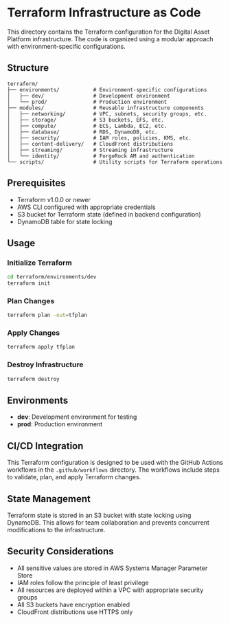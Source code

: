 # Terraform Infrastructure as Code

This directory contains the Terraform configuration for the Digital Asset Platform infrastructure. The code is organized using a modular approach with environment-specific configurations.

## Structure

```
terraform/
├── environments/           # Environment-specific configurations
│   ├── dev/                # Development environment
│   └── prod/               # Production environment
├── modules/                # Reusable infrastructure components
│   ├── networking/         # VPC, subnets, security groups, etc.
│   ├── storage/            # S3 buckets, EFS, etc.
│   ├── compute/            # ECS, Lambda, EC2, etc.
│   ├── database/           # RDS, DynamoDB, etc.
│   ├── security/           # IAM roles, policies, KMS, etc.
│   ├── content-delivery/   # CloudFront distributions
│   ├── streaming/          # Streaming infrastructure
│   └── identity/           # ForgeRock AM and authentication
└── scripts/                # Utility scripts for Terraform operations
```

## Prerequisites

- Terraform v1.0.0 or newer
- AWS CLI configured with appropriate credentials
- S3 bucket for Terraform state (defined in backend configuration)
- DynamoDB table for state locking

## Usage

### Initialize Terraform

```bash
cd terraform/environments/dev
terraform init
```

### Plan Changes

```bash
terraform plan -out=tfplan
```

### Apply Changes

```bash
terraform apply tfplan
```

### Destroy Infrastructure

```bash
terraform destroy
```

## Environments

- **dev**: Development environment for testing
- **prod**: Production environment

## CI/CD Integration

This Terraform configuration is designed to be used with the GitHub Actions workflows in the `.github/workflows` directory. The workflows include steps to validate, plan, and apply Terraform changes.

## State Management

Terraform state is stored in an S3 bucket with state locking using DynamoDB. This allows for team collaboration and prevents concurrent modifications to the infrastructure.

## Security Considerations

- All sensitive values are stored in AWS Systems Manager Parameter Store
- IAM roles follow the principle of least privilege
- All resources are deployed within a VPC with appropriate security groups
- All S3 buckets have encryption enabled
- CloudFront distributions use HTTPS only
